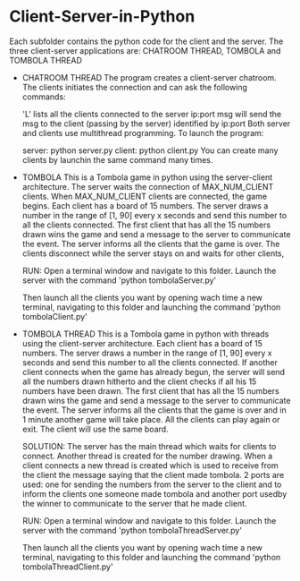 # Client-Server-in-Python
Each subfolder contains the python code for the client and the server. The three client-server applications are: CHATROOM THREAD, TOMBOLA and TOMBOLA THREAD

- CHATROOM THREAD
  The program creates a client-server chatroom. The clients initiates the connection and can ask the following commands:

  'L' lists all the clients connected to the server
  ip:port msg will send the msg to the client (passing by the server) identified by ip:port
  Both server and clients use multithread programming. To launch the program:

  server: python server.py
  client: python client.py
  You can create many clients by launchin the same command many times.
  
- TOMBOLA
  This is a Tombola game in python using the server-client architecture. The server waits the connection of MAX_NUM_CLIENT clients. When MAX_NUM_CLIENT clients are connected, the game begins.
  Each client has a board of 15 numbers. The server draws a number in the range of [1, 90] every x seconds and send this number to all the clients connected.
  The first client that has all the 15 numbers drawn wins the game and send a message to the server to communicate the event. The server informs all the clients that the game
  is over. The clients disconnect while the server stays on and waits for other clients,

  RUN:
  Open a terminal window and navigate to this folder. Launch the server with the command
  'python tombolaServer.py'

  Then launch all the clients you want by opening wach time a new terminal, navigating to this folder and launching the command
  'python tombolaClient.py'
  
- TOMBOLA THREAD
  This is a Tombola game in python with threads using the client-server architecture. Each client has a board of 15 numbers. The server draws a number in the range of [1, 90] every x seconds and send this number to all the clients connected.
  If another client connects when the game has already begun, the server will send all the numbers drawn hitherto and the client checks if all his 15 numbers have been drawn. 
  The first client that has all the 15 numbers drawn wins the game and send a message to the server to communicate the event. The server informs all the clients that the game
  is over and in 1 minute another game will take place. All the clients can play again or exit. The client will use the same board.

  SOLUTION:
  The server has the main thread which waits for clients to connect. Another thread is created for the number drawing. When a client connects a new thread is created which is used to receive from
  the client the message saying that the client made tombola.
  2 ports are used: one for sending the numbers from the server to the client and to inform the clients one someone made tombola and another port usedby the winner to communicate to the server that
  he made client.

  RUN:
  Open a terminal window and navigate to this folder. Launch the server with the command
  'python tombolaThreadServer.py'

  Then launch all the clients you want by opening wach time a new terminal, navigating to this folder and launching the command
  'python tombolaThreadClient.py'

